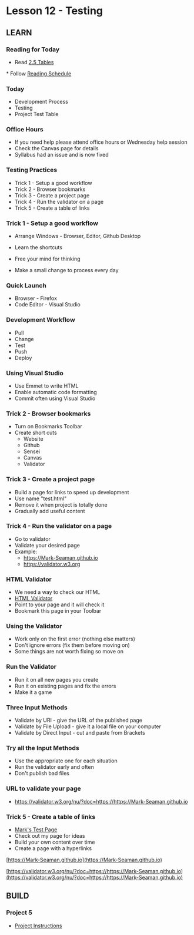 # Lesson 12 - Testing


## LEARN

### Reading for Today
        
* Read <a target="_blank" 
href="https://learn.zybooks.com/zybook/UNCOBACS200SeamanFall2021/chapter/2/section/5">
2.5 Tables
</a>
* Follow <a target="_blank" href="/course/bacs200/docs/ZybooksReading">Reading Schedule</a>


### Today
* Development Process
* Testing
* Project Test Table
        

### Office Hours
* If you need help please attend office hours or Wednesday help session
* Check the Canvas page for details
* Syllabus had an issue and is now fixed


### Testing Practices
* Trick 1 - Setup a good workflow
* Trick 2 - Browser bookmarks
* Trick 3 - Create a project page
* Trick 4 - Run the validator on a page
* Trick 5 - Create a table of links

 
### Trick 1 - Setup a good workflow
* Arrange Windows - Browser, Editor, Github Desktop
* Learn the shortcuts
* Free your mind for thinking

* Make a small change to process every day


### Quick Launch
* Browser - Firefox
* Code Editor - Visual Studio


### Development Workflow
* Pull 
* Change
* Test
* Push
* Deploy


### Using Visual Studio
* Use Emmet to write HTML
* Enable automatic code formatting
* Commit often using Visual Studio


###  Trick 2 - Browser bookmarks
* Turn on Bookmarks Toolbar
* Create short cuts
    * Website
    * Github
    * Sensei
    * Canvas
    * Validator


### Trick 3 - Create a project page
* Build a page for links to speed up development
* Use name "test.html"
* Remove it when project is totally done
* Gradually add useful content


### Trick 4 - Run the validator on a page
* Go to validator
* Validate your desired page
* Example:
    * https://Mark-Seaman.github.io
    * https://validator.w3.org


### HTML Validator
* We need a way to check our HTML 
* [HTML Validator](https://validator.w3.org/)
* Point to your page and it will check it
* Bookmark this page in your Toolbar


### Using the Validator
* Work only on the first error (nothing else matters)
* Don't ignore errors (fix them before moving on)
* Some things are not worth fixing so move on


### Run the Validator 
* Run it on all new pages you create
* Run it on existing pages and fix the errors
* Make it a game


### Three Input Methods
* Validate by URI - give the URL of the published page
* Validate by File Upload - give it a local file on your computer
* Validate by Direct Input - cut and paste from Brackets


### Try all the Input Methods
* Use the appropriate one for each situation
* Run the validator early and often
* Don't publish bad files


### URL to validate your page 
* https://validator.w3.org/nu/?doc=https://https://Mark-Seaman.github.io


### Trick 5 - Create a table of links
* [Mark's Test Page](https://mark-seaman.github.io/demo/week5/test.html)
* Check out my page for ideas
* Build your own content over time
* Create a page with a hyperlinks

[https://Mark-Seaman.github.io](https://Mark-Seaman.github.io)

[https://validator.w3.org/nu/?doc=https://https://Mark-Seaman.github.io](https://validator.w3.org/nu/?doc=https://https://Mark-Seaman.github.io)



## BUILD

### Project 5
* [Project Instructions](/course/bacs200/project/05)

